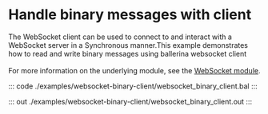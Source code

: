 # Handle binary messages with client

The WebSocket client can be used to connect to and interact with a WebSocket server in a Synchronous manner.This example demonstrates how to read and write binary messages using ballerina websocket client<br/><br/>
For more information on the underlying module,
see the [WebSocket module](https://docs.central.ballerina.io/ballerina/websocket/latest/).

::: code ./examples/websocket-binary-client/websocket_binary_client.bal :::

::: out ./examples/websocket-binary-client/websocket_binary_client.out :::